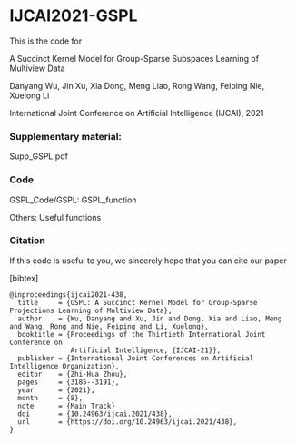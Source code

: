 # IJCAI2021-GSPL
This is the code for 

A Succinct Kernel Model for Group-Sparse Subspaces Learning of Multiview Data 

Danyang Wu, Jin Xu, Xia Dong, Meng Liao, Rong Wang, Feiping Nie, Xuelong Li 

International Joint Conference on Artificial Intelligence (IJCAI), 2021 

### Supplementary material:
  Supp_GSPL.pdf

### Code 
  GSPL_Code/GSPL: GSPL_function
  
  Others: Useful functions

### Citation
If this code is useful to you, we sincerely hope that you can cite our paper 

[bibtex] 

```
@inproceedings{ijcai2021-438,
  title     = {GSPL: A Succinct Kernel Model for Group-Sparse Projections Learning of Multiview Data},
  author    = {Wu, Danyang and Xu, Jin and Dong, Xia and Liao, Meng and Wang, Rong and Nie, Feiping and Li, Xuelong},
  booktitle = {Proceedings of the Thirtieth International Joint Conference on
               Artificial Intelligence, {IJCAI-21}},
  publisher = {International Joint Conferences on Artificial Intelligence Organization},
  editor    = {Zhi-Hua Zhou},
  pages     = {3185--3191},
  year      = {2021},
  month     = {8},
  note      = {Main Track}
  doi       = {10.24963/ijcai.2021/438},
  url       = {https://doi.org/10.24963/ijcai.2021/438},
}
```
